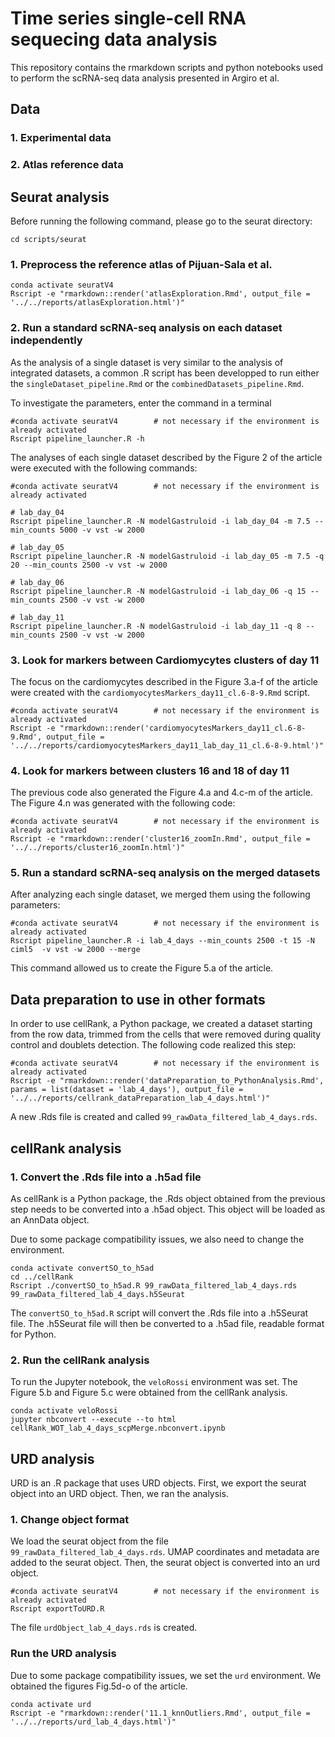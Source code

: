 # Time series single-cell RNA sequecing data analysis

This repository contains the rmarkdown scripts and python notebooks used to perform the scRNA-seq data analysis presented in Argiro et al.

## Data

### 1. Experimental data

### 2. Atlas reference data

## Seurat analysis

Before running the following command, please go to the seurat directory:

```
cd scripts/seurat
```

### 1. Preprocess the reference atlas of Pijuan-Sala et al.

```
conda activate seuratV4
Rscript -e "rmarkdown::render('atlasExploration.Rmd', output_file = '../../reports/atlasExploration.html')"
```

### 2. Run a standard scRNA-seq analysis on each dataset independently

As the analysis of a single dataset is very similar to the analysis of integrated datasets,
a common .R script has been developped to run either the `singleDataset_pipeline.Rmd`
or the `combinedDatasets_pipeline.Rmd`.

To investigate the parameters, enter the command in a terminal

```
#conda activate seuratV4		# not necessary if the environment is already activated
Rscript pipeline_launcher.R -h
```

The analyses of each single dataset described by the Figure 2 of the article were executed with the following commands:

```
#conda activate seuratV4		# not necessary if the environment is already activated

# lab_day_04
Rscript pipeline_launcher.R -N modelGastruloid -i lab_day_04 -m 7.5 --min_counts 5000 -v vst -w 2000

# lab_day_05
Rscript pipeline_launcher.R -N modelGastruloid -i lab_day_05 -m 7.5 -q 20 --min_counts 2500 -v vst -w 2000

# lab_day_06
Rscript pipeline_launcher.R -N modelGastruloid -i lab_day_06 -q 15 --min_counts 2500 -v vst -w 2000

# lab_day_11
Rscript pipeline_launcher.R -N modelGastruloid -i lab_day_11 -q 8 --min_counts 2500 -v vst -w 2000
```

### 3. Look for markers between Cardiomycytes clusters of day 11

The focus on the cardiomycytes described in the Figure 3.a-f of the article were
created with the `cardiomyocytesMarkers_day11_cl.6-8-9.Rmd` script.

```
#conda activate seuratV4		# not necessary if the environment is already activated
Rscript -e "rmarkdown::render('cardiomyocytesMarkers_day11_cl.6-8-9.Rmd', output_file = '../../reports/cardiomyocytesMarkers_day11_lab_day_11_cl.6-8-9.html')"
```

### 4. Look for markers between clusters 16 and 18 of day 11

The previous code also generated the Figure 4.a and 4.c-m of the article. The
Figure 4.n was generated with the following code:

```
#conda activate seuratV4		# not necessary if the environment is already activated
Rscript -e "rmarkdown::render('cluster16_zoomIn.Rmd', output_file = '../../reports/cluster16_zoomIn.html')"
```

### 5. Run a standard scRNA-seq analysis on the merged datasets

After analyzing each single dataset, we merged them using the following parameters:

```
#conda activate seuratV4		# not necessary if the environment is already activated
Rscript pipeline_launcher.R -i lab_4_days --min_counts 2500 -t 15 -N ciml5  -v vst -w 2000 --merge
```

This command allowed us to create the Figure 5.a of the article.

## Data preparation to use in other formats

In order to use cellRank, a Python package, we created a dataset starting from
the row data, trimmed from the cells that were removed during quality control and
doublets detection. The following code realized this step:

```
#conda activate seuratV4		# not necessary if the environment is already activated
Rscript -e "rmarkdown::render('dataPreparation_to_PythonAnalysis.Rmd', params = list(dataset = 'lab_4_days'), output_file = '../../reports/cellrank_dataPreparation_lab_4_days.html')"
```

A new .Rds file is created and called `99_rawData_filtered_lab_4_days.rds`.

## cellRank analysis

### 1. Convert the .Rds file into a .h5ad file

As cellRank is a Python package, the .Rds object obtained from the previous step
needs to be converted into a .h5ad object. This object will be loaded as an 
AnnData object.

Due to some package compatibility issues, we also need to change the environment.

```
conda activate convertSO_to_h5ad
cd ../cellRank
Rscript ./convertSO_to_h5ad.R 99_rawData_filtered_lab_4_days.rds 99_rawData_filtered_lab_4_days.h5Seurat
```

The `convertSO_to_h5ad.R` script will convert the .Rds file into a .h5Seurat file.
The .h5Seurat file will then be converted to a .h5ad file, readable format for Python.


### 2. Run the cellRank analysis

To run the Jupyter notebook, the `veloRossi` environment was set. The Figure 5.b
and Figure 5.c were obtained from the cellRank analysis.

```
conda activate veloRossi
jupyter nbconvert --execute --to html cellRank_WOT_lab_4_days_scpMerge.nbconvert.ipynb
```

## URD analysis

URD is an .R package that uses URD objects. First, we export the seurat object into
an URD object. Then, we ran the analysis.

### 1. Change object format

We load the seurat object from the file `99_rawData_filtered_lab_4_days.rds`.
UMAP coordinates and metadata are added to the seurat object. Then, the seurat
object is converted into an urd object.

```
#conda activate seuratV4		# not necessary if the environment is already activated
Rscript exportToURD.R
```

The file `urdObject_lab_4_days.rds` is created.


### Run the URD analysis

Due to some package compatibility issues, we set the `urd` environment. We obtained
the figures Fig.5d-o of the article.

```
conda activate urd
Rscript -e "rmarkdown::render('11.1_knnOutliers.Rmd', output_file = '../../reports/urd_lab_4_days.html')"
```





